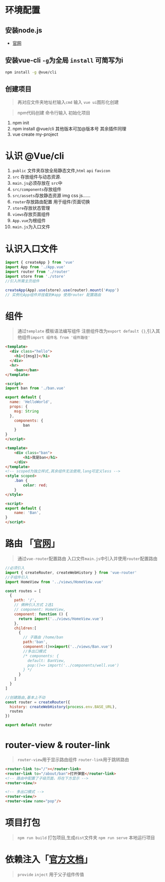 # 环境配置
## 安装node.js
- [官网](https://nodejs.org/zh-cn/)
## 安装vue-cli `-g`为全局 `install` 可简写为i
```bash
npm install -g @vue/cli
```

## 创建项目
> 再对应文件夹地址栏输入`cmd` 输入 `vue ui`图形化创建

> npm代码创建 命令行输入
初始化项目
1.  npm init
2.  npm install @vue/cli  其他版本可加@版本号 其余插件同理
3. vue create my-project

# 认识 @Vue/cli
1. `public` 文件夹存放全局静态文件,`html` `api` `favicon`
2. `src` 存放组件与动态资源.
3. `main.js`必须存放在 `src`中
4. `src/components`存放组件
5. `src/assets`存放静态资源 img css js……
6. `router`存放路由配置 用于组件/页面切换
7. `store`存放状态管理
8. `views`存放页面组件
9. `App.vue`为根组件
10. `main.js`为入口文件

# 认识入口文件
```js
import { createApp } from 'vue'
import App from './App.vue'
import router from './router'
import store from './store'
//引入所需主页组件

createApp(App).use(store).use(router).mount('#app')
// 实例化App组件并挂载到#app 使用router 配置路由
```

# 组件
> 通过`template` 模板语法编写组件 注册组件改为`export default {}`,引入其他组件`import 组件名 from '组件路径'`

```html
<template>
  <div class="hello">
    <h1>{{msg}}</h1>
  </div>
  <hr>
    <ban></ban>
</template>

<script>
import ban from './ban.vue'

export default {
  name: 'HelloWorld',
  props: {
    msg: String
  },
    components: {
        ban
    }
}
</script>
```

```html
<template>
    <div class="ban">
        <h1>我是ban</h1>
    </div>
</template>
<!-- scoped为独立样式,其余组件无法使用,lang可定义less -->
<style scoped>
    .ban {
        color: red;
    }
</style>

<script>
export default {
    name: 'Ban',
}
</script>

```

# 路由 「[官网](https://router.vuejs.org/zh/installation.html)」
> 通过`vue-router`配置路由 入口文件`main.js`中引入并使用`router`配置路由

```js
//必须引入
import { createRouter, createWebHistory } from 'vue-router'
//子组件引入
import HomeView from '../views/HomeView.vue'

const routes = [
  {
    path: '/',
    // 俩种引入方式 2选1
    // component: HomeView,
    component: function () {
      return import('../views/HomeView.vue')
    },
    children:[
      {
        // 子路由 /home/ban
        path:'ban',
        component:()=>import('../views/Ban.vue')
        //多出口模式
        /* components: {
          default: BanView,
          pop:()=> import('../components/well.vue')
        } */
      }
    ]
  }
]

//创建路由,基本上不动
const router = createRouter({
  history: createWebHistory(process.env.BASE_URL),
  routes
})

export default router
```

# router-view & router-link
> `router-view`用于显示路由组件 `router-link`用于跳转路由

```html
<router-link to="/"></router-link>
<router-link to="/about/ban">打开弹窗</router-link>
<!-- 路由中配置了子级页面，将在下方显示 -->
<router-view/>

<!-- 多出口模式 -->
<router-view/>
<router-view name="pop"/>
```

# 项目打包
> `npm run build` 打包项目,生成`dist`文件夹
> `npm run serve` 本地运行项目

# 依赖注入「[官方文档](https://cn.vuejs.org/api/composition-api-dependency-injection.html)」
> `provide` `inject` 用于父子组件传值

```html